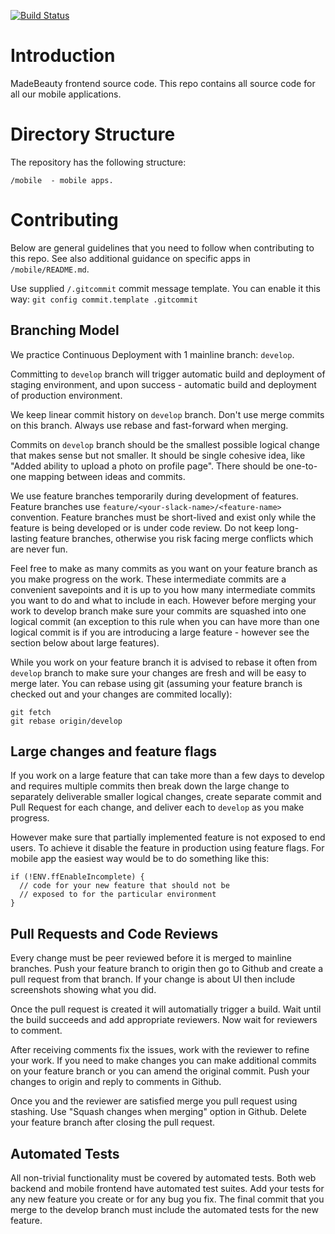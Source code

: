 [![Build Status](https://travis-ci.com/madebeauty/monorepo.svg?token=E27wTPpcxaCRjQW243pX&branch=develop)](https://travis-ci.com/madebeauty/monorepo)

# Introduction
MadeBeauty frontend source code. This repo contains all source code
for all our mobile applications.

# Directory Structure

The repository has the following structure:
```
/mobile  - mobile apps.
```


# Contributing

Below are general guidelines that you need to follow
when contributing to this repo. See also additional guidance
on specific apps in `/mobile/README.md`.

Use supplied `/.gitcommit` commit message template. You can enable
it this way:
`git config commit.template .gitcommit`

## Branching Model

We practice Continuous Deployment with 1 mainline branch:
`develop`.

Committing to `develop` branch will trigger automatic build
and deployment of staging environment, and upon success - automatic
build and deployment of production environment.

We keep linear commit history on `develop` branch.
Don't use merge commits on this branch. Always use rebase and
fast-forward when merging.

Commits on `develop` branch should be the smallest
possible logical change that makes sense but not smaller. It should
be single cohesive idea, like "Added ability to upload a photo on
profile page". There should be one-to-one mapping between ideas
and commits.

We use feature branches temporarily during development
of features. Feature branches use
`feature/<your-slack-name>/<feature-name>` convention.
Feature branches must be short-lived and exist only while
the feature is being developed or is under code review.
Do not keep long-lasting feature branches, otherwise you
risk facing merge conflicts which are never fun.

Feel free to make as many commits as you want on your feature
branch as you make progress on the work. These intermediate
commits are a convenient savepoints and it is up to you
how many intermediate commits you want to do and what to
include in each. However before merging your work to develop
branch make sure your commits are squashed into one logical commit
(an exception to this rule when you can have more than one logical
commit is if you are introducing a large feature - however see
the section below about large features).

While you work on your feature branch it is advised to rebase it
often from `develop` branch to make sure your changes are fresh and
will be easy to merge later. You can rebase using git (assuming
your feature branch is checked out and your changes are commited
locally):

```
git fetch
git rebase origin/develop
```

## Large changes and feature flags

If you work on a large feature that can take more than a few
days to develop and requires multiple commits then break down
the large change to separately deliverable smaller logical changes,
create separate commit and Pull Request for each change,
and deliver each to `develop` as you make progress.

However make sure that partially implemented feature is not
exposed to end users. To achieve it disable the feature in production
using feature flags. For mobile app the easiest way would be
to do something like this:

```
if (!ENV.ffEnableIncomplete) {
  // code for your new feature that should not be
  // exposed to for the particular environment
}
```

## Pull Requests and Code Reviews

Every change must be peer reviewed before it is merged to mainline
branches. Push your feature branch to origin then go to Github
and create a pull request from that branch. If your change is
about UI then include screenshots showing what you did.

Once the pull request is created it will automatially trigger
a build. Wait until the build succeeds and add appropriate
reviewers. Now wait for reviewers to comment.

After receiving comments fix the issues, work with the reviewer
to refine your work. If you need to make changes you can make
additional commits on your feature branch or you can amend the
original commit. Push your changes to origin and reply to comments
in Github.

Once you and the reviewer are satisfied merge you pull request
using stashing. Use "Squash changes when merging" option in Github.
Delete your feature branch after closing the pull request.

## Automated Tests

All non-trivial functionality must be covered by automated tests.
Both web backend and mobile frontend have automated test suites.
Add your tests for any new feature you create or for any bug you fix.
The final commit that you merge to the develop branch must include
the automated tests for the new feature.

